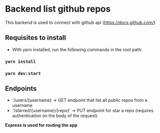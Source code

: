 # Backend list github repos

This backend is used to connect with github api (https://docs.github.com/)

## Requisites to install

- With yarn installed, run the following commands in the root path:

### `yarn install`
### `yarn dev:start`

## Endpoints

- '/users/{username} -> GET endpoint that list all public repos from a username
- '/starred/{username}/{repo}' -> PUT endpoint for star a repo (requires authentication on the body of the request)

**Express is used for routing the app**

